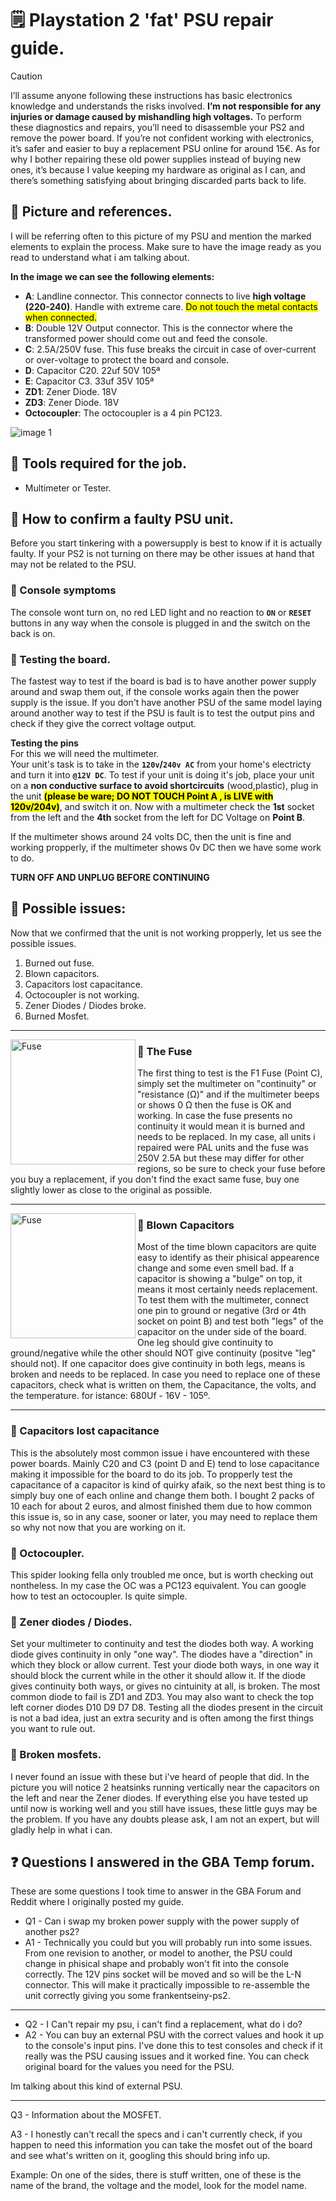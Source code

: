 # 🗒️ Playstation 2 'fat' PSU repair guide.

>[!CAUTION]
>I’ll assume anyone following these instructions has basic electronics knowledge and understands the risks involved. **I’m not responsible for any injuries or damage caused by mishandling high voltages.**
>To perform these diagnostics and repairs, you’ll need to disassemble your PS2 and remove the power board. If you’re not confident working with electronics, it’s safer and easier to buy a replacement PSU online for around 15€.
>As for why I bother repairing these old power supplies instead of buying new ones, it’s because I value keeping my hardware as original as I can, and there’s something satisfying about bringing discarded parts back to life.


## 📍 Picture and references.
I will be referring often to this picture of my PSU and mention the marked elements to explain the process. Make sure to have the image ready as you read to understand what i am talking about.
    
**In the image we can see the following elements:**
- **A**: Landline connector. This connector connects to live **high voltage (220-240)**. Handle with extreme care. <mark>Do not touch the metal contacts when connected.</mark>
- **B**: Double 12V Output connector. This is the connector where the transformed power should come out and feed the console. 
- **C**: 2.5A/250V fuse. This fuse breaks the circuit in case of over-current or over-voltage to protect the board and console.
- **D**: Capacitor C20. 22uf 50V 105ª
- **E**: Capacitor C3. 33uf 35V 105ª
- **ZD1**: Zener Diode. 18V 
- **ZD3**: Zener Diode. 18V
- **Octocoupler**: The octocoupler is a 4 pin PC123. 

![image 1](https://github.com/user-attachments/assets/cbee254a-dc73-489b-b690-64059d1ac517)

## 📍 Tools required for the job.
- Multimeter or Tester.



## 📍 How to confirm a faulty PSU unit.
Before you start tinkering with a powersupply is best to know if it is actually faulty. If your PS2 is not turning on there may be other issues at hand that may not be related to the PSU. 

### 🔸 Console symptoms
The console wont turn on, no red LED light and no reaction to **`ON`** or **`RESET`** buttons in any way when the console is plugged in and the switch on the back is on.
    
### 🔸 Testing the board.
The fastest way to test if the board is bad is to have another power supply around and swap them out, if the console works again then the power supply is the issue. If you don't have another PSU of the same model laying around
another way to test if the PSU is fault is to test the output pins and check if they give the correct voltage output. 
    
**Testing the pins**     
For this we will need the multimeter.     
Your unit's task is to take in the **`120v`/`240v AC`** from your home's electricty and turn it into **`@12V DC`**.
To test if your unit is doing it's job, place your unit on a **non conductive surface to avoid shortcircuits** (wood,plastic), plug in the unit <mark>**(please be ware; DO NOT TOUCH Point A , is LIVE with 120v/204v)**</mark>, 
and switch it on. Now with a multimeter check the **1st** socket from the left and the **4th** socket from the left for DC Voltage on **Point B**.
         
If the multimeter shows around 24 volts DC, then the unit is fine and working propperly, if the multimeter shows 0v DC then we have some work to do.
     
**TURN OFF AND UNPLUG BEFORE CONTINUING**      
    
## 📍 Possible issues:
Now that we confirmed that the unit is not working propperly, let us see the possible issues.
1. Burned out fuse.
2. Blown capacitors.
3. Capacitors lost capacitance.
4. Octocoupler is not working.
5. Zener Diodes / Diodes broke.
6. Burned Mosfet.

---

<img align="left" width="200" height="200" alt="Fuse" src="https://github.com/user-attachments/assets/693dc6dc-6301-4ea3-8316-a6c325289aae" />
   
### 🔸 The Fuse
The first thing to test is the F1 Fuse (Point C), simply set the multimeter on "continuity" or "resistance (Ω)" and if the multimeter beeps or shows 0 Ω then the fuse is OK and working.
In case the fuse presents no continuity it would mean it is burned and needs to be replaced. In my case, all units i repaired were PAL units and the fuse was 250V 2.5A but these may differ for other regions, so be sure to check your fuse before you buy a replacement, if you don't find the exact same fuse, buy one slightly lower as close to the original as possible.
   
--- 
    
<img align="left" width="200" height="200" alt="Fuse" src="https://github.com/user-attachments/assets/96776de8-7ab0-4760-92ca-1a3f934eea53" />
    
### 🔸 Blown Capacitors
Most of the time blown capacitors are quite easy to identify as their phisical appearence change and some even smell bad. If a capacitor is showing a "bulge" on top, it means it most certainly needs replacement. To test them with the multimeter, connect one pin to ground or negative (3rd or 4th socket on point B)  and test both "legs" of the capacitor on the under side of the board. One leg should give continuity to ground/negative while the other should NOT give continuity (positve "leg" should not). If one capacitor does give continuity in both legs, means is broken and needs to be replaced.
In case you need to replace one of these capacitors, check what is written on them, the Capacitance, the volts, and the temperature. for istance: 680Uf - 16V - 105º.

---

### 🔸 Capacitors lost capacitance
This is the absolutely most common issue i have encountered with these power boards.
Mainly C20 and C3 (point D and E) tend to lose capacitance making it impossible for the board to do its job.
To propperly test the capacitance of a capacitor is kind of quirky afaik, so the next best thing is to simply buy one of each online and change them both. I bought 2 packs of 10 each for about 2 euros, and almost finished them due to how common this issue is, so in any case, sooner or later, you may need to replace them so why not now that you are working on it.

### 🔸 Octocoupler.
This spider looking fella only troubled me once, but is worth checking out nontheless.
In my case the OC was a PC123 equivalent.
You can google how to test an octocoupler. Is quite simple.

### 🔸 Zener diodes / Diodes.
Set your multimeter to continuity and test the diodes both way. A working diode gives continuity in only "one way". The diodes have a "direction" in which they block or allow current. Test your diode both ways, in one way it should block the current while in the other it should allow it. If the diode gives continuity both ways, or gives no cintuinity at all, is broken. The most common diode to fail is ZD1 and ZD3. You may also want to check the top left corner diodes D10 D9 D7 D8. Testing all the diodes present in the circuit is not a bad idea, just an extra security and is often among the first things  you want to rule out.

### 🔸 Broken mosfets.
I never found an issue with these but i've heard of people that did.
In the picture you will notice 2 heatsinks running vertically near the capacitors on the left and near the Zener diodes. If everything else you have tested up until now is working well and you still have issues, these little guys may be the problem.
If you have any doubts please ask, I am not an expert, but will gladly help in what i can.


## ❓ Questions I answered in the GBA Temp forum.
These are some questions I took time to answer in the GBA Forum and Reddit where I originally posted my guide. 

- Q1 - Can i swap my broken power supply with the power supply of another ps2?
- A1 - Technically  you could but you will probably run into some issues. From one revision to another, or model to another, the PSU could change in phisical shape and probably won't fit into the console correctly. The 12V pins socket will be moved and so will be the L-N connector. This will make it practically impossible to re-assemble the unit correctly giving you some frankentseiny-ps2.

---

- Q2 - I Can't repair my psu, i can't find a replacement, what do i do?
- A2 - You can buy an external PSU with the correct values and hook it up to the console's input pins. I've done this to test consoles and check if it really was the PSU causing issues and it worked fine. You can check original board for the values you need for the PSU.

 Im talking about this kind of external PSU.

---

Q3 - Information about the MOSFET.

A3 - I honestly can't recall the specs and i can't currently check, if you happen to need this information you can take the mosfet out of the board and see what's written on it, googling this should bring info up.

Example: On one of the sides, there is stuff written, one of these is the name of the brand, the voltage and the model, look for the model name.

